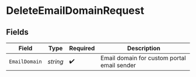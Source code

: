 # DeleteEmailDomainRequest


## Fields

| Field                                       | Type                                        | Required                                    | Description                                 |
| ------------------------------------------- | ------------------------------------------- | ------------------------------------------- | ------------------------------------------- |
| `EmailDomain`                               | *string*                                    | :heavy_check_mark:                          | Email domain for custom portal email sender |